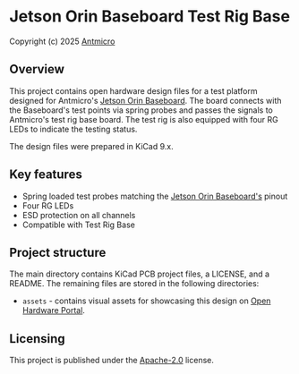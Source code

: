 # Jetson Orin Baseboard Test Rig Base

Copyright (c) 2025 [Antmicro](https://www.antmicro.com)

## Overview

This project contains open hardware design files for a test platform designed for Antmicro's [Jetson Orin Baseboard](https://github.com/antmicro/jetson-orin-baseboard).
The board connects with the Baseboard's test points via spring probes and passes the signals to Antmicro's test rig base board. The test rig is also equipped with four RG LEDs to indicate the testing status.

The design files were prepared in KiCad 9.x.

## Key features

* Spring loaded test probes matching the [Jetson Orin Baseboard's](https://github.com/antmicro/jetson-orin-baseboard) pinout
* Four RG LEDs
* ESD protection on all channels
* Compatible with Test Rig Base

## Project structure

The main directory contains KiCad PCB project files, a LICENSE, and a README.
The remaining files are stored in the following directories:

* `assets` - contains visual assets for showcasing this design on [Open Hardware Portal](https://openhardware.antmicro.com).

## Licensing

This project is published under the [Apache-2.0](LICENSE) license.
